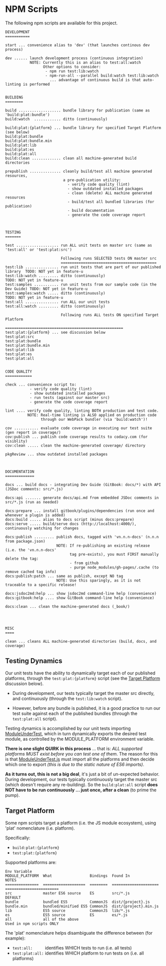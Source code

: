# NPM Scripts

The following npm scripts are available for this project.

```
DEVELOPMENT
===========

start ... convenience alias to 'dev' (that launches continous dev process)

dev ...... launch development process (continuous integration)
           NOTE: Currently this is an alias to test:all:watch
                 Other options to consider: 
                  - npm run test:lib:watch
                  - npm-run-all --parallel build:watch test:lib:watch
                    ... advantage of continuous build is that auto-linting is performed


BUILDING
========

build ................... bundle library for publication (same as 'build:plat:bundle')
build:watch  ............ ditto (continuously)

build:plat:{platform} ... bundle library for specified Target Platform (see below)
build:plat:bundle
build:plat:bundle.min
build:plat:lib
build:plat:es
build:plat:all
build:clean ............. clean all machine-generated build directories

prepublish .............. cleanly build/test all machine generated resources,
                          a pre-publication utility:
                            - verify code quality (lint)
                            - show outdated installed packages
                            - clean (delete) ALL machine generated resources
                            - build/test all bundled libraries (for publication)
                            - build documentation
                            - generate the code coverage report



TESTING
=======

test ................... run ALL unit tests on master src (same as 'test:all' or 'test:plat:src')

                         Following runs SELECTED tests ON master src
                         ===========================================
test:lib ............... run unit tests that are part of our published library  TODO: NOT yet in feature-u
test:lib:watch ......... ditto (continuously)                                   TODO: NOT yet in feature-u
test:samples ........... run unit tests from our sample code (in the Dev Guide) TODO: NOT yet in feature-u
test:samples:watch ..... ditto (continuously)                                   TODO: NOT yet in feature-u
test:all ............... run ALL our unit tests
test:all:watch ......... ditto (continuously)

                         Following runs ALL tests ON specified Target Platform
                         =====================================================
test:plat:{platform} ... see discussion below
test:plat:src
test:plat:bundle
test:plat:bundle.min
test:plat:lib
test:plat:es
test:plat:all


CODE QUALITY
============

check ... convenience script to:
           - verify code quality (lint)
           - show outdated installed packages
           - run tests (against our master src)
           - generate the code coverage report

lint .... verify code quality, linting BOTH production and test code.
          NOTE: Real-time linting is ALSO applied on production code
                through our WebPack bundler (via 'build:watch')!

cov ........... evaluate code coverage in executing our test suite (gen report in coverage/)
cov:publish ... publish code coverage results to codacy.com (for visiblity)
cov:clean ..... clean the machine-generated coverage/ directory

pkgReview ... show outdated installed packages



DOCUMENTATION
=============

docs ... build docs - integrating Dev Guide (GitBook: docs/*) with API (JSDoc comments: src/*.js)

docs:api ....... generate docs/api.md from embedded JSDoc comments in src/*.js (run as needed)

docs:prepare ... install gitbook/plugins/dependencies (run once and whenever a plugin is added)
docs:build ..... alias to docs script (minus docs:prepare)
docs:serve ..... build/serve docs (http://localhost:4000/), continuously watching for changes

docs:publish ......... publish docs, tagged with 'vn.n.n-docs' (n.n.n from package.json)
                       NOTE: If re-publishing an existing release (i.e. the 'vn.n.n-docs'
                             tag pre-exists), you must FIRST manually delete the tag:
                             - from github
                             - purge node_modules/gh-pages/.cache (to remove cached tag info)
docs:publish:patch ... same as publish, except NO tag
                       NOTE: Use this sparingly, as it is not traceable to a specific release!

docs:jsdoc2md:help ... show jsdoc2md command-line help (convenience)
docs:gitbook:help .... show GitBook command-line help (convenience)

docs:clean ... clean the machine-generated docs (_book/)




MISC
====

clean ... cleans ALL machine-generated directories (build, docs, and coverage)
```



## Testing Dynamics

Our unit tests have the ability to dynamically target each of our
published platforms, through the `test:plat:{platform}` script (see the
[Target Platform](#target-platform) discussion below).

- During development, our tests typically target the master src
  directly, and continuously (through the `test:lib:watch` script).
  
- However, before any bundle is published, it is a good practice to run
  our test suite against each of the published bundles (through the
  `test:plat:all` script).

Testing dynamics is accomplished by our unit tests importing
[ModuleUnderTest](tooling/ModuleUnderTest.js), which in turn
dynamically exports the desired test module, as controlled by the
MODULE_PLATFORM environment variable.

**There is one slight QUIRK in this process** ... that is: *ALL
supported platforms MUST exist before you can test one of them*.  The
reason for this is that
[ModuleUnderTest.js](tooling/ModuleUnderTest.js) must import all
the platforms and then decide which one to export *(this is due to the
static nature of ES6 imports)*.

**As it turns out, this is not a big deal**, it's just a bit of
un-expected behavior.  During development, our tests typically
continuously target the master src (which doesn't require any
re-building).  So the `build:plat:all` script **does NOT have to be run
continuously ... just once, after a clean** (to prime the pump).




## Target Platform

Some npm scripts target a platform (i.e. the JS module ecosystem),
using 'plat' nomenclature (i.e. platform).

Specifically:

 - `build:plat:{platform}`
 - `test:plat:{platform}`

Supported platforms are:

```
Env Variable
MODULE_PLATFORM  What                 Bindings  Found In               NOTES                   
===============  ===================  ========  =====================  ========================
src              master ES6 source    ES        src/*.js               DEFAULT                 
bundle           bundled ES5          CommonJS  dist/{project}.js                              
bundle.min       bundled/minified ES5 CommonJS  dist/{project}.min.js                          
lib              ES5 source           CommonJS  lib/*.js                                       
es               ES5 source           ES        es/*.js                                        
all              all of the above                                      Used in npm scripts ONLY
```

The 'plat' nomenclature helps disambiguate the difference between (for example):
 - `test:all:     ` identifies WHICH tests to run (i.e. all tests)
 - `test:plat:all:` identifies WHICH platform to run tests on (i.e. all platforms)
